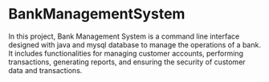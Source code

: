 # BankManagementSystem
In this project, Bank Management System is a command line interface designed with java and mysql database to manage the operations of a bank. It includes functionalities for managing customer accounts, performing transactions, generating reports, and ensuring the security of customer data and transactions.
